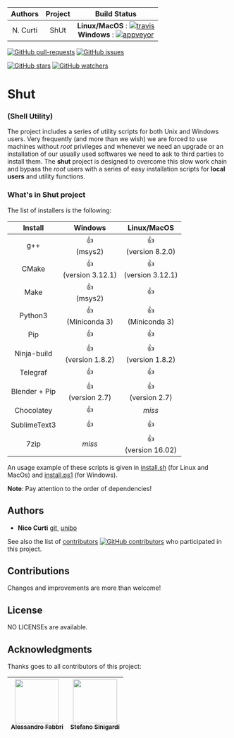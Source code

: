 | **Authors**  | **Project** |  **Build Status**              |
|:------------:|:-----------:|:-----------------------------:|
|   N. Curti   |    ShUt     |  **Linux/MacOS** : [![travis](https://travis-ci.org/Nico-Curti/shut.svg?branch=master)](https://travis-ci.org/Nico-Curti/shut) <br/>                            **Windows**     : [![appveyor](https://ci.appveyor.com/api/projects/status/ciaywdvr0mjkklpa?svg=true)](https://ci.appveyor.com/project/Nico-Curti/shut) |

[![GitHub pull-requests](https://img.shields.io/github/issues-pr/Nico-Curti/shut.svg?style=plastic)](https://github.com/Nico-Curti/shut/pulls)
[![GitHub issues](https://img.shields.io/github/issues/Nico-Curti/shut.svg?style=plastic)](https://github.com/Nico-Curti/shut/issues)

[![GitHub stars](https://img.shields.io/github/stars/Nico-Curti/shut.svg?label=Stars&style=social)](https://github.com/Nico-Curti/shut/stargazers)
[![GitHub watchers](https://img.shields.io/github/watchers/Nico-Curti/shut.svg?label=Watch&style=social)](https://github.com/Nico-Curti/shut/watchers)

# Shut
### (Shell Utility)

The project includes a series of utility scripts for both Unix and Windows users.
Very frequently (and more than we wish) we are forced to use machines without *root* privileges and whenever we need an upgrade or an installation of our usually used softwares we need to ask to third parties to install them.
The **shut** project is designed to overcome this slow work chain and bypass the *root* users with a series of easy installation scripts for **local users** and utility functions.

### What's in Shut project

The list of installers is the following:


|  **Install**  |     **Windows**             |    **Linux/MacOS**          |
|:-------------:|:---------------------------:|:---------------------------:|
|      g++      | :+1: <br/> (msys2)          | :+1: <br/> (version 8.2.0)  |
|     CMake     | :+1: <br/> (version 3.12.1) | :+1: <br/> (version 3.12.1) |
|     Make      | :+1: <br/> (msys2)          | :+1:                        |
|    Python3    | :+1: <br/> (Miniconda 3)    | :+1: <br/> (Miniconda 3)    |
|      Pip      | :+1:                        | :+1:                        |
|  Ninja-build  | :+1: <br/> (version 1.8.2)  | :+1: <br/> (version 1.8.2)  |
|    Telegraf   | :+1:                        | :+1:                        |
| Blender + Pip | :+1: <br/> (version 2.7)    | :+1: <br/> (version 2.7)    |
|   Chocolatey  | :+1:                        |        *miss*               |
|  SublimeText3 | :+1:                        | :+1:                        |
|     7zip      |        *miss*               | :+1: <br/> (version 16.02)  |

An usage example of these scripts is given in [install.sh]() (for Linux and MacOs) and [install.ps1]() (for Windows).

**Note**: Pay attention to the order of dependencies!

## Authors

* **Nico Curti** [git](https://github.com/Nico-Curti), [unibo](https://www.unibo.it/sitoweb/nico.curti2)

See also the list of [contributors](https://github.com/Nico-Curti/shut/contributors) [![GitHub contributors](https://img.shields.io/github/contributors/Nico-Curti/shut.svg?style=plastic)](https://github.com/Nico-Curti/shut/graphs/contributors/) who participated in this project.

## Contributions

Changes and improvements are more than welcome!

## License

NO LICENSEs are available.

## Acknowledgments

Thanks goes to all contributors of this project:

| [<img src="https://avatars0.githubusercontent.com/u/9303827?s=400&v=4" width="100px;"/><br /><sub><b>Alessandro Fabbri</b></sub>](https://github.com/allefabbri)<br /> | [<img src="https://avatars2.githubusercontent.com/u/721187?s=400&v=4" width="100px;"/><br /><sub><b>Stefano Sinigardi</b></sub>](https://github.com/cenit)<br /> |
| :---: | :---: |
